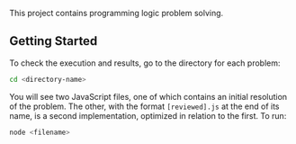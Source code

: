 This project contains programming logic problem solving.

## Getting Started

To check the execution and results, go to the directory for each problem:

```bash
cd <directory-name>
```

You will see two JavaScript files, one of which contains an initial resolution of the problem. The other, with the format `[reviewed].js` at the end of its name, is a second implementation, optimized in relation to the first. To run:

```bash
node <filename>
```
